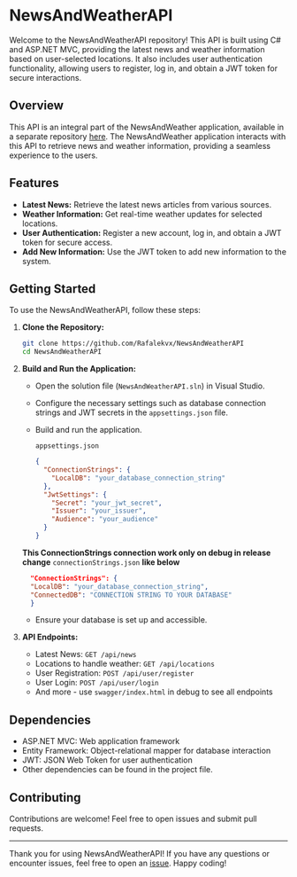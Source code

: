 # NewsAndWeatherAPI

Welcome to the NewsAndWeatherAPI repository! This API is built using C# and ASP.NET MVC, providing the latest news and weather information based on user-selected locations. It also includes user authentication functionality, allowing users to register, log in, and obtain a JWT token for secure interactions.

## Overview

This API is an integral part of the NewsAndWeather application, available in a separate repository [here](https://github.com/Rafalekvx/NewsAndWeather). The NewsAndWeather application interacts with this API to retrieve news and weather information, providing a seamless experience to the users.

## Features

- **Latest News:** Retrieve the latest news articles from various sources.
- **Weather Information:** Get real-time weather updates for selected locations.
- **User Authentication:** Register a new account, log in, and obtain a JWT token for secure access.
- **Add New Information:** Use the JWT token to add new information to the system.

## Getting Started

To use the NewsAndWeatherAPI, follow these steps:

1. **Clone the Repository:**
   ```bash
   git clone https://github.com/Rafalekvx/NewsAndWeatherAPI
   cd NewsAndWeatherAPI
   ```
2. **Build and Run the Application:**
   - Open the solution file (`NewsAndWeatherAPI.sln`) in Visual Studio.
   - Configure the necessary settings such as database connection strings and JWT secrets in the `appsettings.json` file.
   - Build and run the application.

      `appsettings.json`
      ```json
      {
        "ConnectionStrings": {
          "LocalDB": "your_database_connection_string"
        },
        "JwtSettings": {
          "Secret": "your_jwt_secret",
          "Issuer": "your_issuer",
          "Audience": "your_audience"
        }
      }
      ```

   **This ConnectionStrings connection work only on debug in release change** `connectionStrings.json` **like below**
    ```json
      "ConnectionStrings": {
      "LocalDB": "your_database_connection_string",
      "ConnectedDB": "CONNECTION STRING TO YOUR DATABASE"
      }
      ```

   - Ensure your database is set up and accessible.

3. **API Endpoints:**
   - Latest News: `GET /api/news`
   - Locations to handle weather: `GET /api/locations`
   - User Registration: `POST /api/user/register`
   - User Login: `POST /api/user/login`
   - And more - use `swagger/index.html` in debug to see all endpoints

## Dependencies

- ASP.NET MVC: Web application framework
- Entity Framework: Object-relational mapper for database interaction
- JWT: JSON Web Token for user authentication
- Other dependencies can be found in the project file.

## Contributing

Contributions are welcome! Feel free to open issues and submit pull requests.

---

Thank you for using NewsAndWeatherAPI! If you have any questions or encounter issues, feel free to open an [issue](https://github.com/your-username/NewsAndWeatherAPI/issues). Happy coding!
